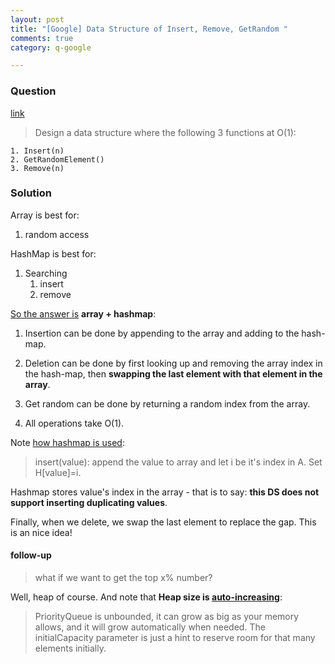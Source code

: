 ```yaml
---
layout: post
title: "[Google] Data Structure of Insert, Remove, GetRandom "
comments: true
category: q-google

---
```


### Question 

[link](http://www.careercup.com/question?id=11353907)

> Design a data structure where the following 3 functions at O(1): 

    1. Insert(n) 
    2. GetRandomElement() 
    3. Remove(n) 

### Solution

Array is best for: 

1. random access

HashMap is best for: 

1. Searching
    1. insert
    1. remove

[So the answer is](http://stackoverflow.com/a/22083895) __array + hashmap__: 

1. Insertion can be done by appending to the array and adding to the hash-map.

1. Deletion can be done by first looking up and removing the array index in the hash-map, then __swapping the last element with that element in the array__. 

1. Get random can be done by returning a random index from the array.

1. All operations take O(1).

Note [how hashmap is used](http://stackoverflow.com/a/5684892):

> insert(value): append the value to array and let i be it's index in A. Set H[value]=i.

Hashmap stores value's index in the array - that is to say: __this DS does not support inserting duplicating values__. 

Finally, when we delete, we swap the last element to replace the gap. This is an nice idea! 

#### follow-up

> what if we want to get the top x% number?

Well, heap of course. And note that __Heap size is [auto-increasing](http://stackoverflow.com/a/9115884)__: 

> PriorityQueue is unbounded, it can grow as big as your memory allows, and it will grow automatically when needed. The initialCapacity parameter is just a hint to reserve room for that many elements initially.
